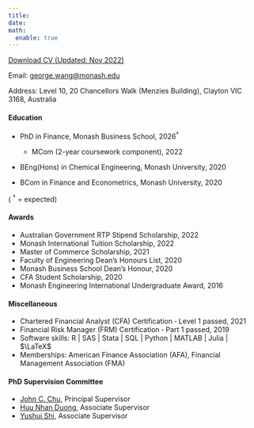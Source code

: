```yaml
---
title:
date: 
math:
  enable: true 
---
```


<a href="CV-GeorgeBaihanWang.pdf" target="_blank">Download CV (Updated: Nov 2022)</a>

Email: george.wang@monash.edu

Address: Level 10, 20 Chancellors Walk (Menzies Building), Clayton VIC 3168, Australia

#### Education


* PhD in Finance, Monash Business School, 2026$^\dagger$

  * MCom (2-year coursework component), 2022
  
* BEng(Hons) in Chemical Engineering, Monash University, 2020

* BCom in Finance and Econometrics, Monash University, 2020

( $^\dagger$ = expected)  
  

#### Awards
* Australian Government RTP Stipend Scholarship, 2022
* Monash International Tuition Scholarship, 2022
* Master of Commerce Scholarship, 2021
* Faculty of Engineering Dean’s Honours List, 2020
* Monash Business School Dean’s Honour, 2020
* CFA Student Scholarship, 2020
* Monash Engineering International Undergraduate Award, 2016


#### Miscellaneous
* Chartered Financial Analyst (CFA) Certification ‑ Level 1 passed, 2021
* Financial Risk Manager (FRM) Certification ‑ Part 1 passed, 2019
* Software skills: R | SAS | Stata | SQL | Python | MATLAB | Julia | $\LaTeX$
* Memberships: American Finance Association (AFA), Financial Management Association (FMA)







#### PhD Supervision Committee
 - <a href="https://johnchungyenchu.org/" target="_blank" rel="noopener noreferrer">John C. Chu</a>, Principal Supervisor
 - <a href="https://research.monash.edu/en/persons/huu-nhan-duong" target="_blank" rel="noopener noreferrer">Huu Nhan Duong</a>, Associate Supervisor 
 - <a href="https://sites.google.com/view/yushuis" target="_blank" rel="noopener noreferrer">Yushui Shi</a>, Associate Supervisor

